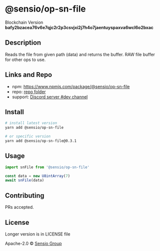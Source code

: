 # @sensio/op-sn-file

Blockchain Version **bafy2bzacea76v6e7qjc2r2p3csvjxi2j7h4o7jaentuyspaxva6wcl6o2bxac**

## Description

Reads the file from given path (data) and returns the buffer. RAW file buffer for other ops to use.

## Links and Repo

- npm: https://www.npmjs.com/package/@sensio/op-sn-file
- repo: [repo folder](https://gitlab.com/sensio_group/network-js/-/tree/master/operations/snFile)
- support: [Discord server #dev channel](https://discord.gg/RQ9g29y)

## Install

```sh
# install latest version
yarn add @sensio/op-sn-file

# or specific version
yarn add @sensio/op-sn-file@0.3.1
```

## Usage

```ts
import snFile from '@sensio/op-sn-file'

const data = new U8intArray(7)
await snFile(data)
```

## Contributing

PRs accepted.

## License

Longer version is in LICENSE file

Apache-2.0 © [Sensio Group](https://sensio.group)
